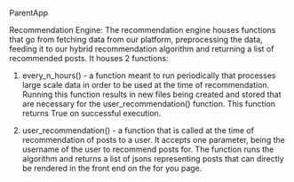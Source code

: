 ParentApp

Recommendation Engine:
The recommendation engine houses functions that go from fetching data from our platform, preprocessing the data, feeding it to our hybrid recommendation algorithm and returning a list of recommended posts. It houses 2 functions:

1. every_n_hours() - a function meant to run periodically that processes large scale data in order to be used at the time of recommendation. Running this function results in new files being created and stored that are necessary for the user_recommendation() function. This function returns True on successful execution.

2. user_recommendation() - a function that is called at the time of recommendation of posts to a user. It accepts one parameter, being the username of the user to recommend posts for. The function runs the algorithm and returns a list of jsons representing posts that can directly be rendered in the front end on the for you page.

